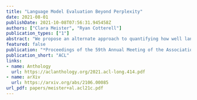 ```yaml
---
title: "Language Model Evaluation Beyond Perplexity"
date: 2021-08-01
publishDate: 2021-10-08T07:56:31.945458Z
authors: ["Clara Meister", "Ryan Cotterell"]
publication_types: ["1"]
abstract: "We propose an alternate approach to quantifying how well language models learn natural language: we ask how well they match the statistical tendencies of natural language. To answer this question, we analyze whether text generated from language models exhibits the statistical tendencies present in the human-generated text on which they were trained. We provide a framework--paired with significance tests--for evaluating the fit of language models to these trends. We find that neural language models appear to learn only a subset of the tendencies considered, but align much more closely with empirical trends than proposed theoretical distributions (when present). Further, the fit to different distributions is highly-dependent on both model architecture and generation strategy. As concrete examples, text generated under the nucleus sampling scheme adheres more closely to the type--token relationship of natural language than text produced using standard ancestral sampling; text from LSTMs reflects the natural language distributions over length, stopwords, and symbols surprisingly well."
featured: false
publication: "*Proceedings of the 59th Annual Meeting of the Association for Computational Linguistics and the 10th International Joint Conference on Natural Language Processing (Volume 1: Long Papers)*"
publication_short: "ACL"
links:
- name: Anthology
  url: https://aclanthology.org/2021.acl-long.414.pdf
- name: arXiv
  url: https://arxiv.org/abs/2106.00085
url_pdf: papers/meister+al.acl21c.pdf
---
```


